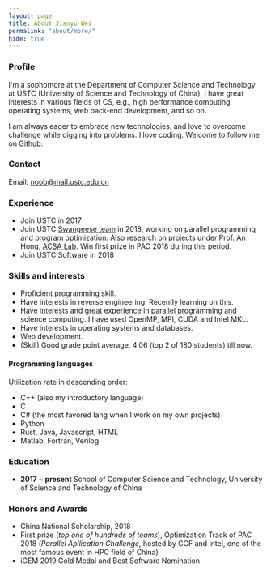 ```yaml
---
layout: page
title: About Jianyu Wei
permalink: "about/more/"
hide: true
---
```


### Profile

I'm a sophomore at the Department of Computer Science and Technology at USTC (University of Science and Technology of China). I have great interests in various fields of CS, e.g., high performance computing, operating systems, web back-end development, and so on. 

I am always eager to embrace new technologies, and love to overcome challenge while digging into problems. I love coding. Welcome to follow me on [Github](<https://github.com/kaleid-liner>).

### Contact

Email: [noob@mail.ustc.edu.cn](mailto:noob@mail.ustc.edu.cn)

### Experience

- Join USTC in 2017
- Join USTC [Swangeese team](<https://ustc-swangeese.github.io/>) in 2018, working on parallel programming and program optimization. Also research on projects under Prof. An Hong, [ACSA Lab](https://acsa.ustc.edu.cn). Win first prize in PAC 2018 during this period.
- Join USTC Software in 2018

### Skills and interests

- Proficient programming skill.
- Have interests in reverse engineering. Recently learning on this.
- Have interests and great experience in parallel programming and science computing. I have used OpenMP, MPI, CUDA and Intel MKL.
- Have interests in operating systems and databases.
- Web development.
- (Skill) Good grade point average. 4.06 (top 2 of 180 students) till now.

#### Programming languages

Utilization rate in descending order:

- C++ (also my introductory language)
- C 
- C# (the most favored lang when I work on my own projects)
- Python
- Rust, Java, Javascript, HTML
- Matlab, Fortran, Verilog

### Education

- **2017 ~ present**
  School of Computer Science and Technology, University of Science and Technology of China

### Honors and Awards

- China National Scholarship, 2018
- First prize (*top one of hundreds of teams*), Optimization Track of PAC 2018 (*Parallel Apllication Challenge*, hosted by CCF and intel, one of the most famous event in HPC field of China)
- iGEM 2019 Gold Medal and Best Software Nomination
